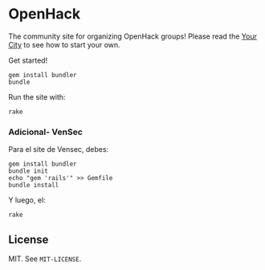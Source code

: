 # OpenHack

The community site for organizing OpenHack groups! Please read the [Your City](http://openhack.github.com/yours) to see how to start your own.

Get started!

    gem install bundler
    bundle

Run the site with:

    rake
### Adicional- VenSec

Para el site de Vensec, debes:

	gem install bundler
	bundle init
	echo "gem 'rails'" >> Gemfile
	bundle install

Y luego, el:

	rake
## License

MIT. See `MIT-LICENSE`.
